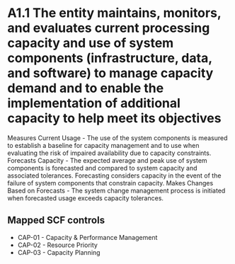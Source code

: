 # A1.1 The entity maintains, monitors, and evaluates current processing capacity and use of system components (infrastructure, data, and software) to manage capacity demand and to enable the implementation of additional capacity to help meet its objectives
Measures Current Usage - The use of the system components is measured to establish a baseline for capacity management and to use when evaluating the risk of impaired availability due to capacity constraints. Forecasts Capacity - The expected average and peak use of system components is forecasted and compared to system capacity and associated tolerances. Forecasting considers capacity in the event of the failure of system components that constrain capacity. Makes Changes Based on Forecasts - The system change management process is initiated when forecasted usage exceeds capacity tolerances.
## Mapped SCF controls
- CAP-01 - Capacity & Performance Management
- CAP-02 - Resource Priority
- CAP-03 - Capacity Planning